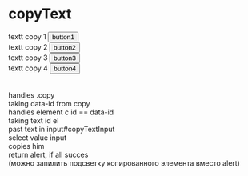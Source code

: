 # copyText
<div>
    <div>
        <span id="copy1">textt copy 1</span> <button data-id="copy1" class="copy">button1</button><br>
        <span id="copy2">textt copy 2</span> <button data-id="copy2" class="copy">button2</button><br>
        <span id="copy3">textt copy 3</span> <button data-id="copy3" class="copy">button3</button><br>
        <span id="copy4">textt copy 4</span> <button data-id="copy4" class="copy">button4</button><br>
    </div>
    <input type="text" style="display:none" id="copyTextInput" value="">
</div>
<br>
<br>
handles .copy<br>
taking data-id from copy<br>
handles element c id == data-id<br>
taking text id el<br>
past text in input#copyTextInput<br>
select value input<br>
copies him<br>
return alert, if all succes<br>
(можно запилить подсветку копированного элемента вместо alert)<br>
